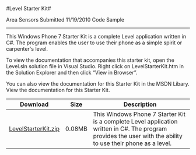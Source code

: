 #Level Starter Kit#

Area
Sensors
Submitted
11/19/2010
Code Sample

---

This Windows Phone 7 Starter Kit is a complete Level application written in C#. The program enables the user to use their phone as a simple spirit or carpenter's level.

To view the documentation that accompanies this starter kit, open the Level.sln solution file in Visual Studio. Right click on LevelStarterKit.htm in the Solution Explorer and then click “View in Browser”.

You can also view the documentation for this Starter Kit in the MSDN Libary. View the documentation for this Starter Kit.

Download | Size | Description
---|---|---|
[LevelStarterKit.zip](https://github.com/kniEngine/XNAGameStudio/blob/main/Samples/LevelStarterKit.zip?raw=true) | 0.08MB | This Windows Phone 7 Starter Kit is a complete Level application written in C#. The program provides the user with the ability to use their phone as a level. 